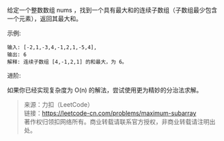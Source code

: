 给定一个整数数组 nums ，找到一个具有最大和的连续子数组（子数组最少包含一个元素），返回其最大和。

示例:
```
输入: [-2,1,-3,4,-1,2,1,-5,4],
输出: 6
解释: 连续子数组 [4,-1,2,1] 的和最大，为 6。
```

进阶:

如果你已经实现复杂度为 O(n) 的解法，尝试使用更为精妙的分治法求解。

> 来源：力扣（LeetCode）  
> 链接：https://leetcode-cn.com/problems/maximum-subarray  
> 著作权归领扣网络所有。商业转载请联系官方授权，非商业转载请注明出处。  